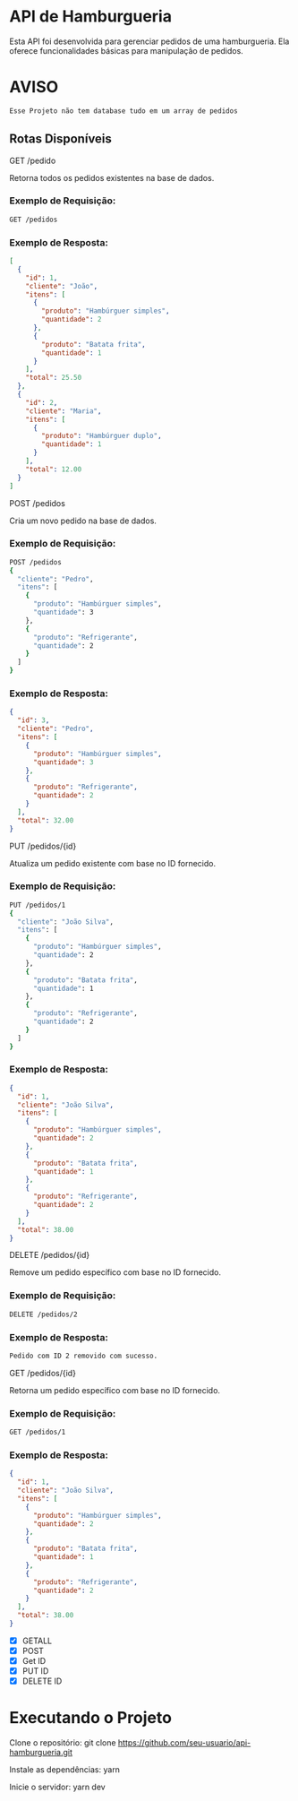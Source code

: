 # API de Hamburgueria
Esta API foi desenvolvida para gerenciar pedidos de uma hamburgueria. Ela oferece funcionalidades básicas para manipulação de pedidos.


# AVISO
```bash
Esse Projeto não tem database tudo em um array de pedidos
```

## Rotas Disponíveis
GET /pedido

Retorna todos os pedidos existentes na base de dados.

### Exemplo de Requisição:
```bash
GET /pedidos
```
### Exemplo de Resposta:
```json
[
  {
    "id": 1,
    "cliente": "João",
    "itens": [
      {
        "produto": "Hambúrguer simples",
        "quantidade": 2
      },
      {
        "produto": "Batata frita",
        "quantidade": 1
      }
    ],
    "total": 25.50
  },
  {
    "id": 2,
    "cliente": "Maria",
    "itens": [
      {
        "produto": "Hambúrguer duplo",
        "quantidade": 1
      }
    ],
    "total": 12.00
  }
]
```

POST /pedidos


Cria um novo pedido na base de dados.

### Exemplo de Requisição:
```bash
POST /pedidos
{
  "cliente": "Pedro",
  "itens": [
    {
      "produto": "Hambúrguer simples",
      "quantidade": 3
    },
    {
      "produto": "Refrigerante",
      "quantidade": 2
    }
  ]
}
```
### Exemplo de Resposta:
```json
{
  "id": 3,
  "cliente": "Pedro",
  "itens": [
    {
      "produto": "Hambúrguer simples",
      "quantidade": 3
    },
    {
      "produto": "Refrigerante",
      "quantidade": 2
    }
  ],
  "total": 32.00
}
```
PUT /pedidos/{id}

Atualiza um pedido existente com base no ID fornecido.

### Exemplo de Requisição:
```bash
PUT /pedidos/1
{
  "cliente": "João Silva",
  "itens": [
    {
      "produto": "Hambúrguer simples",
      "quantidade": 2
    },
    {
      "produto": "Batata frita",
      "quantidade": 1
    },
    {
      "produto": "Refrigerante",
      "quantidade": 2
    }
  ]
}

```
### Exemplo de Resposta:
```json
{
  "id": 1,
  "cliente": "João Silva",
  "itens": [
    {
      "produto": "Hambúrguer simples",
      "quantidade": 2
    },
    {
      "produto": "Batata frita",
      "quantidade": 1
    },
    {
      "produto": "Refrigerante",
      "quantidade": 2
    }
  ],
  "total": 38.00
}
```
DELETE /pedidos/{id}

Remove um pedido específico com base no ID fornecido.
### Exemplo de Requisição:
```bash
DELETE /pedidos/2
```
### Exemplo de Resposta: 
```bash
Pedido com ID 2 removido com sucesso.
```

GET /pedidos/{id}

Retorna um pedido específico com base no ID fornecido.
### Exemplo de Requisição:
```bash
GET /pedidos/1
```
### Exemplo de Resposta: 
```json
{
  "id": 1,
  "cliente": "João Silva",
  "itens": [
    {
      "produto": "Hambúrguer simples",
      "quantidade": 2
    },
    {
      "produto": "Batata frita",
      "quantidade": 1
    },
    {
      "produto": "Refrigerante",
      "quantidade": 2
    }
  ],
  "total": 38.00
}
```

- [x] GETALL
- [x] POST
- [x] Get ID
- [x] PUT ID
- [x] DELETE ID

# Executando o Projeto
Clone o repositório: git clone https://github.com/seu-usuario/api-hamburgueria.git

Instale as dependências: yarn

Inicie o servidor: yarn dev